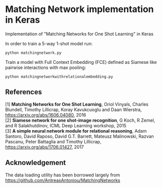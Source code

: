 # Matching Network implementation in Keras
Implementation of "Matching Networks for One Shot Learning" in Keras

In order to train a 5-way 1-shot model run:
```
python matchingnetwork.py
```
Train a model with Full Context Embedding (FCE) defined as Siamese like pairwise interactions with max pooling:
```
python matchingnetworkwithrelationalembedding.py
```

## References
[1] **Matching Networks for One Shot Learning**, Oriol Vinyals, Charles Blundell, Timothy Lillicrap, Koray Kavukcuoglu and Daan Wierstra, https://arxiv.org/abs/1606.04080, 2016 <br/>
[2] **Siamese network for one shot-image recognition**, G Koch, R Zemel, and R Salakhutdinov, ICML Deep Learning workshop, 2015 <br/>
[3] **A simple neural network module for relational reasoning**, Adam Santoro, David Raposo, David G.T. Barrett, Mateusz Malinowski, Razvan Pascanu, Peter Battaglia and Timothy Lillicrap, https://arxiv.org/abs/1706.01427, 2017

## Acknowledgement
The data loading utility has been borrowed largely from https://github.com/AntreasAntoniou/MatchingNetworks
